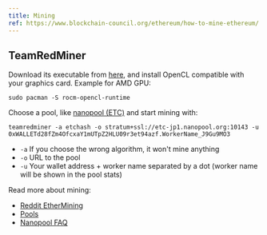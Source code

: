 ```yaml
---
title: Mining
ref: https://www.blockchain-council.org/ethereum/how-to-mine-ethereum/
---
```


## TeamRedMiner

Download its executable from [here](https://www.teamredminer.com/),
and install OpenCL compatible with your graphics card.
Example for AMD GPU:

```shell
sudo pacman -S rocm-opencl-runtime
```

Choose a pool, like [nanopool (ETC)](https://etc.nanopool.org/)
and start mining with:

```shell
teamredminer -a etchash -o stratum+ssl://etc-jp1.nanopool.org:10143 -u 0xWALLETd28fZm4OfcxaY1mUTpZ2HLU09r3et94azf.WorkerName_J9Gu9MO3
```

- `-a` If you choose the wrong algorithm, it won't mine anything
- `-o` URL to the pool
- `-u` Your wallet address + worker name separated by a dot (worker name will be shown in the pool stats)

Read more about mining:

- [Reddit EtherMining](https://www.reddit.com/r/EtherMining/wiki/index/)
- [Pools](https://miningpoolstats.stream/)
- [Nanopool FAQ](https://help.nanopool.org/hc/en-us/articles/4898877639197-FAQ)
